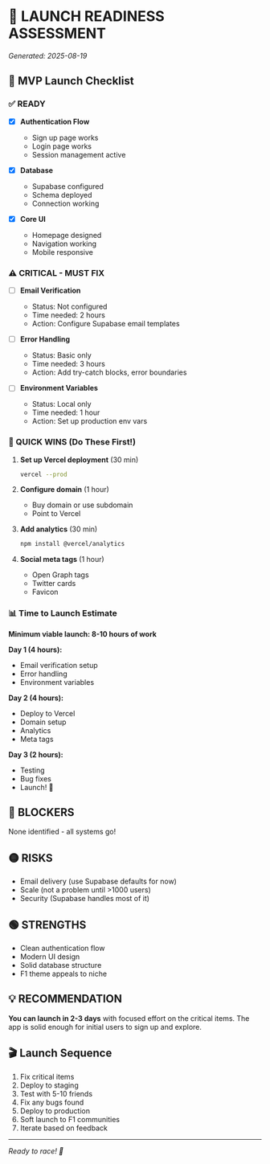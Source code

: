 # 🚦 LAUNCH READINESS ASSESSMENT
*Generated: 2025-08-19*

## 🏁 MVP Launch Checklist

### ✅ READY
- [x] **Authentication Flow**
  - Sign up page works
  - Login page works
  - Session management active
  
- [x] **Database**
  - Supabase configured
  - Schema deployed
  - Connection working

- [x] **Core UI**
  - Homepage designed
  - Navigation working
  - Mobile responsive

### ⚠️ CRITICAL - MUST FIX
- [ ] **Email Verification**
  - Status: Not configured
  - Time needed: 2 hours
  - Action: Configure Supabase email templates

- [ ] **Error Handling**
  - Status: Basic only
  - Time needed: 3 hours
  - Action: Add try-catch blocks, error boundaries

- [ ] **Environment Variables**
  - Status: Local only
  - Time needed: 1 hour
  - Action: Set up production env vars

### 🎯 QUICK WINS (Do These First!)
1. **Set up Vercel deployment** (30 min)
   ```bash
   vercel --prod
   ```

2. **Configure domain** (1 hour)
   - Buy domain or use subdomain
   - Point to Vercel

3. **Add analytics** (30 min)
   ```bash
   npm install @vercel/analytics
   ```

4. **Social meta tags** (1 hour)
   - Open Graph tags
   - Twitter cards
   - Favicon

### 📊 Time to Launch Estimate
**Minimum viable launch: 8-10 hours of work**

**Day 1 (4 hours):**
- Email verification setup
- Error handling
- Environment variables

**Day 2 (4 hours):**
- Deploy to Vercel
- Domain setup
- Analytics
- Meta tags

**Day 3 (2 hours):**
- Testing
- Bug fixes
- Launch! 🚀

## 🔴 BLOCKERS
None identified - all systems go!

## 🟡 RISKS
- Email delivery (use Supabase defaults for now)
- Scale (not a problem until >1000 users)
- Security (Supabase handles most of it)

## 🟢 STRENGTHS
- Clean authentication flow
- Modern UI design
- Solid database structure
- F1 theme appeals to niche

## 💡 RECOMMENDATION
**You can launch in 2-3 days** with focused effort on the critical items. The app is solid enough for initial users to sign up and explore.

## 🎬 Launch Sequence
1. Fix critical items
2. Deploy to staging
3. Test with 5-10 friends
4. Fix any bugs found
5. Deploy to production
6. Soft launch to F1 communities
7. Iterate based on feedback

---
*Ready to race! 🏁*